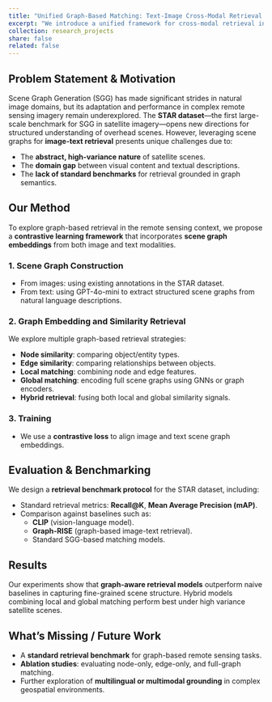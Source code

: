 ```yaml
---
title: "Unified Graph-Based Matching: Text-Image Cross-Modal Retrieval using Scene Graph Alignment for Remote Sensing Applications"
excerpt: "We introduce a unified framework for cross-modal retrieval in remote sensing, aligning scene graphs from satellite imagery and text descriptions. Using the STAR dataset, our method encodes graph structures from both modalities and aligns them via contrastive learning. We evaluate multiple similarity strategies—node, edge, global, and hybrid—and propose a benchmark protocol for retrieval. This work opens up new directions for structured vision-language understanding in geospatial domains."
collection: research_projects
share: false
related: false
---
```


## Problem Statement & Motivation

Scene Graph Generation (SGG) has made significant strides in natural image domains, but its adaptation and performance in complex remote sensing imagery remain underexplored. The **STAR dataset**—the first large-scale benchmark for SGG in satellite imagery—opens new directions for structured understanding of overhead scenes. However, leveraging scene graphs for **image-text retrieval** presents unique challenges due to:

- The **abstract, high-variance nature** of satellite scenes.
- The **domain gap** between visual content and textual descriptions.
- The **lack of standard benchmarks** for retrieval grounded in graph semantics.

## Our Method

To explore graph-based retrieval in the remote sensing context, we propose a **contrastive learning framework** that incorporates **scene graph embeddings** from both image and text modalities.

### 1. Scene Graph Construction

- From images: using existing annotations in the STAR dataset.
- From text: using GPT-4o-mini to extract structured scene graphs from natural language descriptions.

### 2. Graph Embedding and Similarity Retrieval

We explore multiple graph-based retrieval strategies:

- **Node similarity**: comparing object/entity types.
- **Edge similarity**: comparing relationships between objects.
- **Local matching**: combining node and edge features.
- **Global matching**: encoding full scene graphs using GNNs or graph encoders.
- **Hybrid retrieval**: fusing both local and global similarity signals.

### 3. Training

- We use a **contrastive loss** to align image and text scene graph embeddings.

## Evaluation & Benchmarking

We design a **retrieval benchmark protocol** for the STAR dataset, including:

- Standard retrieval metrics: **Recall@K**, **Mean Average Precision (mAP)**.
- Comparison against baselines such as:
  - **CLIP** (vision-language model).
  - **Graph-RISE** (graph-based image-text retrieval).
  - Standard SGG-based matching models.

## Results

Our experiments show that **graph-aware retrieval models** outperform naive baselines in capturing fine-grained scene structure. Hybrid models combining local and global matching perform best under high variance satellite scenes.

## What’s Missing / Future Work

- A **standard retrieval benchmark** for graph-based remote sensing tasks.
- **Ablation studies**: evaluating node-only, edge-only, and full-graph matching.
- Further exploration of **multilingual or multimodal grounding** in complex geospatial environments.
